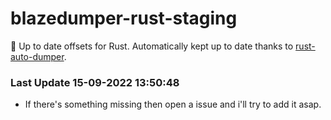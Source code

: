 # blazedumper-rust-staging

🚀 Up to date offsets for Rust. Automatically kept up to date thanks to [rust-auto-dumper](https://github.com/Akandesh/rust-auto-dumper).


### Last Update 15-09-2022 13:50:48
- If there's something missing then open a issue and i'll try to add it asap.
